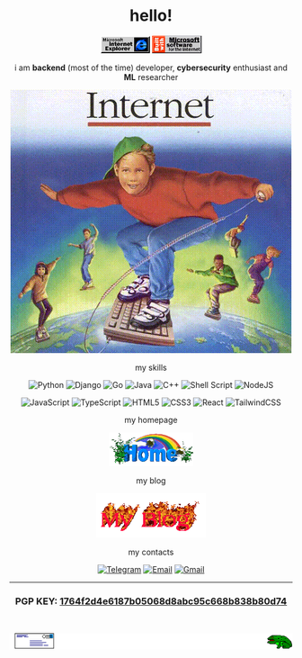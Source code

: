 <div align="center">

# hello!

![funny](./coolgifs/ieload.gif)
![funny](./coolgifs/mswin.gif)

i am **backend** (most of the time) developer, **cybersecurity** enthusiast and **ML** researcher

![funny gif haha it is me](./gifs/internet.gif)

my skills

![Python](https://img.shields.io/badge/python-3670A0?style=plastic&logo=python&logoColor=ffdd54)
![Django](https://img.shields.io/badge/Django-%23092E20.svg?style=plastic&logo=django&logoColor=white)
![Go](https://img.shields.io/badge/go-%2300ADD8.svg?style=plastic&logo=go&logoColor=white)
![Java](https://img.shields.io/badge/java-%23ED8B00.svg?style=plastic&logo=openjdk&logoColor=white)
![C++](https://img.shields.io/badge/c++-%2300599C.svg?style=plastic&logo=c%2B%2B&logoColor=white)
![Shell Script](https://img.shields.io/badge/shell_script-%23121011.svg?style=plastic&logo=gnu-bash&logoColor=white)
![NodeJS](https://img.shields.io/badge/node.js-6DA55F?style=plastic&logo=node.js&logoColor=white)

![JavaScript](https://img.shields.io/badge/javascript-%23323330.svg?style=plastic&logo=javascript&logoColor=%23F7DF1E)
![TypeScript](https://img.shields.io/badge/typescript-%23007ACC.svg?style=plastic&logo=typescript&logoColor=white)
![HTML5](https://img.shields.io/badge/html5-%23E34F26.svg?style=plastic&logo=html5&logoColor=white)
![CSS3](https://img.shields.io/badge/css3-%231572B6.svg?style=plastic&logo=css3&logoColor=white)
![React](https://img.shields.io/badge/react-%2320232a.svg?style=plastic&logo=react&logoColor=%2361DAFB)
![TailwindCSS](https://img.shields.io/badge/tailwindcss-%2338B2AC.svg?style=plastic&logo=tailwind-css&logoColor=white)

my homepage

[![My Website](./coolgifs/homeswrl_e0.gif)](https://zabojeb.ru)

my blog

[![My Blog](./coolgifs/blog4.gif)](https://t.me/zabzl)

my contacts

[![Telegram](https://img.shields.io/badge/Telegram-2CA5E0?style=plastic&logo=telegram&logoColor=white)](https://t.me/zabojeb)
[![Email](https://img.shields.io/badge/email-D14836?style=plastic&logo=gmail&logoColor=white&color=green)](mailto:zabojeb@bk.ru)
[![Gmail](https://img.shields.io/badge/Gmail-D14836?style=plastic&logo=gmail&logoColor=white)](mailto:zabojeb.work@gmail.com)

---

### PGP KEY: [1764f2d4e6187b05068d8abc95c668b838b80d74](https://keyoxide.org/1764f2d4e6187b05068d8abc95c668b838b80d74)

<br>

![funny](./coolgifs/frogeatsmail.gif)

</div>
